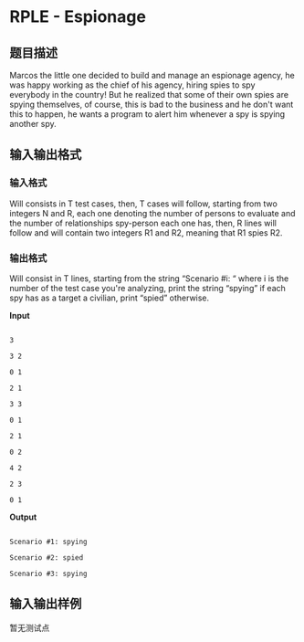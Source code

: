 # RPLE - Espionage

## 题目描述

Marcos the little one decided to build and manage an espionage agency, he was happy working as the chief of his agency, hiring spies to spy everybody in the country! But he realized that some of their own spies are spying themselves, of course, this is bad to the business and he don't want this to happen, he wants a program to alert him whenever a spy is spying another spy.

## 输入输出格式

### 输入格式

Will consists in T test cases, then, T cases will follow, starting from two integers N and R, each one denoting the number of persons to evaluate and the number of relationships spy-person each one has, then, R lines will follow and will contain two integers R1 and R2, meaning that R1 spies R2.

### 输出格式

Will consist in T lines, starting from the string “Scenario #i: “ where i is the number of the test case you're analyzing, print the string “spying” if each spy has as a target a civilian, print “spied” otherwise.

**Input**

```

3

3 2

0 1

2 1

3 3

0 1

2 1

0 2

4 2

2 3

0 1

```

**Output**

```

Scenario #1: spying

Scenario #2: spied

Scenario #3: spying

```

## 输入输出样例

暂无测试点


